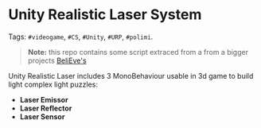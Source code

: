 # Unity Realistic Laser System
Tags: `#videogame`, `#CS`, `#Unity`, `#URP`,  `#polimi`. <br>
>**Note:** this repo contains some script extraced from a from a bigger projects [BeliEve's]()

Unity Realistic Laser includes 3 MonoBehaviour usable in 3d game to build light complex light puzzles:
- **Laser Emissor**
- **Laser Reflector**
- **Laser Sensor**


